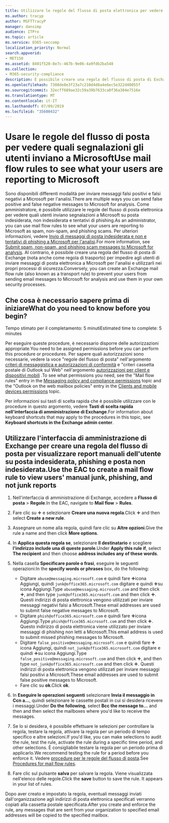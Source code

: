 ```yaml
---
title: Utilizzare le regole del flusso di posta elettronica per vedere quali utenti inviano segnalazioni a Microsoft
ms.author: tracyp
author: MSFTTracyP
manager: dansimp
audience: ITPro
ms.topic: article
ms.service: O365-seccomp
localization_priority: Normal
search.appverid:
- MET150
ms.assetid: 8401f520-8e7c-467b-9e06-4a9fdb2ba548
ms.collection:
- M365-security-compliance
description: È possibile creare una regola del flusso di posta di Exchange per impedire agli utenti di inviare messaggi di posta elettronica a Microsoft per l'analisi e utilizzarli nei propri processi di sicurezza
ms.openlocfilehash: 7308de8e3f23a7c210d4d8a4e6ec5e322d40055f
ms.sourcegitcommit: 32ecff689ae32c59a39b7633ca0f36a304e7516e
ms.translationtype: MT
ms.contentlocale: it-IT
ms.lasthandoff: 07/09/2019
ms.locfileid: "35600432"
---
```

# <a name="use-mail-flow-rules-to-see-what-your-users-are-reporting-to-microsoft"></a><span data-ttu-id="25c2f-103">Usare le regole del flusso di posta per vedere quali segnalazioni gli utenti inviano a Microsoft</span><span class="sxs-lookup"><span data-stu-id="25c2f-103">Use mail flow rules to see what your users are reporting to Microsoft</span></span>

<span data-ttu-id="25c2f-104">Sono disponibili differenti modalità per inviare messaggi falsi positivi e falsi negativi a Microsoft per l'analisi.</span><span class="sxs-lookup"><span data-stu-id="25c2f-104">There are multiple ways you can send false positive and false negative messages to Microsoft for analysis.</span></span> <span data-ttu-id="25c2f-105">Come amministratore, è possibile utilizzare le regole del flusso di posta elettronica per vedere quali utenti inviano segnalazioni a Microsoft su posta indesiderata, non indesiderata e tentativi di phishing.</span><span class="sxs-lookup"><span data-stu-id="25c2f-105">As an administrator, you can use mail flow rules to see what your users are reporting to Microsoft as spam, non-spam, and phishing scams.</span></span> <span data-ttu-id="25c2f-106">Per ulteriori informazioni, vedere [Invio di messaggi di posta indesiderata e non e tentativi di phishing a Microsoft per l'analisi](submit-spam-non-spam-and-phishing-scam-messages-to-microsoft-for-analysis.md).</span><span class="sxs-lookup"><span data-stu-id="25c2f-106">For more information, see [Submit spam, non-spam, and phishing scam messages to Microsoft for analysis](submit-spam-non-spam-and-phishing-scam-messages-to-microsoft-for-analysis.md).</span></span> <span data-ttu-id="25c2f-107">Al contrario, è possibile creare una regola del flusso di posta di Exchange (nota anche come regola di trasporto) per impedire agli utenti di inviare messaggi di posta elettronica a Microsoft per l'analisi e utilizzarli nei propri processi di sicurezza.</span><span class="sxs-lookup"><span data-stu-id="25c2f-107">Conversely, you can create an Exchange mail flow rule (also known as a transport rule) to prevent your users from sending email messages to Microsoft for analysis and use them in your own security processes.</span></span>
  
## <a name="what-do-you-need-to-know-before-you-begin"></a><span data-ttu-id="25c2f-108">Che cosa è necessario sapere prima di iniziare</span><span class="sxs-lookup"><span data-stu-id="25c2f-108">What do you need to know before you begin?</span></span>

<span data-ttu-id="25c2f-109">Tempo stimato per il completamento: 5 minuti</span><span class="sxs-lookup"><span data-stu-id="25c2f-109">Estimated time to complete: 5 minutes</span></span>
  
<span data-ttu-id="25c2f-110">Per eseguire queste procedure, è necessario disporre delle autorizzazioni appropriate.</span><span class="sxs-lookup"><span data-stu-id="25c2f-110">You need to be assigned permissions before you can perform this procedure or procedures.</span></span> <span data-ttu-id="25c2f-111">Per sapere quali autorizzazioni sono necessarie, vedere la voce "regole del flusso di posta" nell'argomento [criteri di messaggistica e autorizzazioni di conformità](http://technet.microsoft.com/library/ec4d3b9f-b85a-4cb9-95f5-6fc149c3899b.aspx) e "criteri cassetta postale di Outlook sul Web" nell'argomento [autorizzazioni per client e dispositivi mobili](http://technet.microsoft.com/library/57eca42a-5a7f-4c65-89f0-7a84f2dbea19.aspx) .</span><span class="sxs-lookup"><span data-stu-id="25c2f-111">To see what permissions you need, see the "Mail flow rules" entry in the [Messaging policy and compliance permissions](http://technet.microsoft.com/library/ec4d3b9f-b85a-4cb9-95f5-6fc149c3899b.aspx) topic and the "Outlook on the web mailbox policies" entry in the [Clients and mobile devices permissions](http://technet.microsoft.com/library/57eca42a-5a7f-4c65-89f0-7a84f2dbea19.aspx) topic.</span></span> 
  
<span data-ttu-id="25c2f-112">Per informazioni sui tasti di scelta rapida che è possibile utilizzare con le procedure in questo argomento, vedere **Tasti di scelta rapida nell'interfaccia di amministrazione di Exchange**.</span><span class="sxs-lookup"><span data-stu-id="25c2f-112">For information about keyboard shortcuts that may apply to the procedures in this topic, see **Keyboard shortcuts in the Exchange admin center**.</span></span>
  
## <a name="use-the-eac-to-create-a-mail-flow-rule-to-view-users-manual-junk-phishing-and-not-junk-reports"></a><span data-ttu-id="25c2f-113">Utilizzare l'interfaccia di amministrazione di Exchange per creare una regola del flusso di posta per visualizzare report manuali dell'utente su posta indesiderata, phishing e posta non indesiderata.</span><span class="sxs-lookup"><span data-stu-id="25c2f-113">Use the EAC to create a mail flow rule to view users' manual junk, phishing, and not junk reports</span></span>

1. <span data-ttu-id="25c2f-114">Nell'interfaccia di amministrazione di Exchange, accedere a **Flusso di posta** \> **Regole**.</span><span class="sxs-lookup"><span data-stu-id="25c2f-114">In the EAC, navigate to **Mail flow** \> **Rules**.</span></span>
    
2. <span data-ttu-id="25c2f-115">Fare clic su ![Icona Aggiungi](media/ITPro-EAC-AddIcon.gif) e selezionare **Creare una nuova regola**.</span><span class="sxs-lookup"><span data-stu-id="25c2f-115">Click ![Add Icon](media/ITPro-EAC-AddIcon.gif) and then select **Create a new rule**.</span></span>
    
3. <span data-ttu-id="25c2f-116">Assegnare un nome alla regola, quindi fare clic su **Altre opzioni**.</span><span class="sxs-lookup"><span data-stu-id="25c2f-116">Give the rule a name and then click **More options**.</span></span>
    
4. <span data-ttu-id="25c2f-117">In **Applica questa regola se**, selezionare **Il destinatario** e scegliere **l'indirizzo include una di queste parole**.</span><span class="sxs-lookup"><span data-stu-id="25c2f-117">Under **Apply this rule if**, select **The recipient** and then choose **address includes any of these words**.</span></span>
    
5. <span data-ttu-id="25c2f-118">Nella casella **Specificare parole o frasi**, eseguire le seguenti operazioni:</span><span class="sxs-lookup"><span data-stu-id="25c2f-118">In the **specify words or phrases** box, do the following:</span></span> 
    - <span data-ttu-id="25c2f-119">Digitare `abuse@messaging.microsoft.com` e quindi fare ![clic su](media/ITPro-EAC-AddIcon.gif)icona Aggiungi, quindi `junk@office365.microsoft.com` digitare e quindi ![fare clic](media/ITPro-EAC-AddIcon.gif)su icona Aggiungi.</span><span class="sxs-lookup"><span data-stu-id="25c2f-119">Type `abuse@messaging.microsoft.com` and then click ![Add Icon](media/ITPro-EAC-AddIcon.gif), and then type `junk@office365.microsoft.com` and then click ![Add Icon](media/ITPro-EAC-AddIcon.gif).</span></span> <span data-ttu-id="25c2f-120">Questi indirizzi di posta elettronica vengono utilizzati per inviare messaggi negativi falsi a Microsoft.</span><span class="sxs-lookup"><span data-stu-id="25c2f-120">These email addresses are used to submit false negative messages to Microsoft.</span></span>
    - <span data-ttu-id="25c2f-121">Digitare `phish@office365.microsoft.com` e quindi fare ![clic su](media/ITPro-EAC-AddIcon.gif)icona Aggiungi.</span><span class="sxs-lookup"><span data-stu-id="25c2f-121">Type `phish@office365.microsoft.com` and then click ![Add Icon](media/ITPro-EAC-AddIcon.gif).</span></span> <span data-ttu-id="25c2f-122">Questo indirizzo di posta elettronica viene utilizzato per inviare messaggi di phishing non letti a Microsoft.</span><span class="sxs-lookup"><span data-stu-id="25c2f-122">This email address is used to submit missed phishing messages to Microsoft.</span></span>
    - <span data-ttu-id="25c2f-123">Digitare `false_positive@messaging.microsoft.com` e quindi fare ![clic su](media/ITPro-EAC-AddIcon.gif)icona Aggiungi, quindi `not_junk@office365.microsoft.com` digitare e quindi ![fare clic](media/ITPro-EAC-AddIcon.gif)su icona Aggiungi.</span><span class="sxs-lookup"><span data-stu-id="25c2f-123">Type `false_positive@messaging.microsoft.com` and then click ![Add Icon](media/ITPro-EAC-AddIcon.gif), and then type `not_junk@office365.microsoft.com` and then click ![Add Icon](media/ITPro-EAC-AddIcon.gif).</span></span> <span data-ttu-id="25c2f-124">Questi indirizzi di posta elettronica vengono utilizzati per inviare messaggi falsi positivi a Microsoft.</span><span class="sxs-lookup"><span data-stu-id="25c2f-124">These email addresses are used to submit false positive messages to Microsoft.</span></span>
    - <span data-ttu-id="25c2f-125">Fare clic su **ok**.</span><span class="sxs-lookup"><span data-stu-id="25c2f-125">Click **ok**.</span></span>
    
6. <span data-ttu-id="25c2f-126">In **Eseguire le operazioni seguenti** selezionare **Invia il messaggio in Ccn a...**, quindi selezionare le cassette postali in cui si desidera ricevere i messaggi.</span><span class="sxs-lookup"><span data-stu-id="25c2f-126">Under **Do the following**, select **Bcc the message to...** and then and then select the mailboxes where you'd like to receive the messages.</span></span> 
    
7. <span data-ttu-id="25c2f-127">Se lo si desidera, è possibile effettuare le selezioni per controllare la regola, testare la regola, attivare la regola per un periodo di tempo specifico e altre selezioni.</span><span class="sxs-lookup"><span data-stu-id="25c2f-127">If you'd like, you can make selections to audit the rule, test the rule, activate the rule during a specific time period, and other selections.</span></span> <span data-ttu-id="25c2f-128">È consigliabile testare la regola per un periodo prima di applicarlo.</span><span class="sxs-lookup"><span data-stu-id="25c2f-128">We recommend testing the rule for a period before you enforce it.</span></span> <span data-ttu-id="25c2f-129">Vedere [procedure per le regole del flusso di posta](https://docs.microsoft.com/Exchange/policy-and-compliance/mail-flow-rules/mail-flow-rule-procedures).</span><span class="sxs-lookup"><span data-stu-id="25c2f-129">See [Procedures for mail flow rules](https://docs.microsoft.com/Exchange/policy-and-compliance/mail-flow-rules/mail-flow-rule-procedures).</span></span> 
    
8. <span data-ttu-id="25c2f-p107">Fare clic sul pulsante **salva** per salvare la regola. Viene visualizzata nell'elenco delle regole.</span><span class="sxs-lookup"><span data-stu-id="25c2f-p107">Click the **save** button to save the rule. It appears in your list of rules.</span></span> 
    
<span data-ttu-id="25c2f-132">Dopo aver creato e impostato la regola, eventuali messaggi inviati dall'organizzazione agli indirizzi di posta elettronica specificati verranno copiati alla cassetta postale specificata.</span><span class="sxs-lookup"><span data-stu-id="25c2f-132">After you create and enforce the rule, any messages that are sent from your organization to specified email addresses will be copied to the specified mailbox.</span></span>
  

